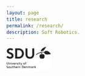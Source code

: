 ```yaml
---
layout: page
title: research
permalink: /research/
description: Soft Robotics.
---
```



<div class="img-container">
<a href="https://www.sdu.dk/en" target="_blank">
  <IMG style="vertical-align:middle" alt="SDU University" SRC="\img\SDU_logo_long.png" WIDTH=auto HEIGHT=64>
</a>
</div>




<!-- this is for the lightbox -->
<!-- <script type="text/javascript" src="/js/lightbox.js"></script>
<link rel="stylesheet" href="/css/lightbox.css"> -->

